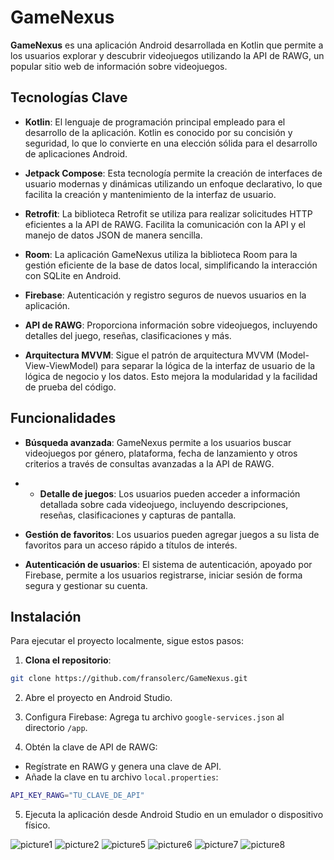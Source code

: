 # GameNexus

**GameNexus** es una aplicación Android desarrollada en Kotlin que permite a los usuarios explorar y descubrir videojuegos utilizando la API de RAWG, un popular sitio web de información sobre videojuegos.

## Tecnologías Clave

- **Kotlin**: El lenguaje de programación principal empleado para el desarrollo de la aplicación. Kotlin es conocido por su concisión y seguridad, lo que lo convierte en una elección sólida para el desarrollo de aplicaciones Android.
  
- **Jetpack Compose**: Esta tecnología permite la creación de interfaces de usuario modernas y dinámicas utilizando un enfoque declarativo, lo que facilita la creación y mantenimiento de la interfaz de usuario.
  
- **Retrofit**: La biblioteca Retrofit se utiliza para realizar solicitudes HTTP eficientes a la API de RAWG. Facilita la comunicación con la API y el manejo de datos JSON de manera sencilla.
  
- **Room**: La aplicación GameNexus utiliza la biblioteca Room para la gestión eficiente de la base de datos local, simplificando la interacción con SQLite en Android.
  
- **Firebase**: Autenticación y registro seguros de nuevos usuarios en la aplicación.
  
- **API de RAWG**: Proporciona información sobre videojuegos, incluyendo detalles del juego, reseñas, clasificaciones y más.
  
- **Arquitectura MVVM**: Sigue el patrón de arquitectura MVVM (Model-View-ViewModel) para separar la lógica de la interfaz de usuario de la lógica de negocio y los datos. Esto mejora la modularidad y la facilidad de prueba del código.

## Funcionalidades

- **Búsqueda avanzada**: GameNexus permite a los usuarios buscar videojuegos por género, plataforma, fecha de lanzamiento y otros criterios a través de consultas avanzadas a la API de RAWG.

- - **Detalle de juegos**: Los usuarios pueden acceder a información detallada sobre cada videojuego, incluyendo descripciones, reseñas, clasificaciones y capturas de pantalla.
  
- **Gestión de favoritos**: Los usuarios pueden agregar juegos a su lista de favoritos para un acceso rápido a títulos de interés.
  
- **Autenticación de usuarios**: El sistema de autenticación, apoyado por Firebase, permite a los usuarios registrarse, iniciar sesión de forma segura y gestionar su cuenta.

## Instalación

Para ejecutar el proyecto localmente, sigue estos pasos:

1. **Clona el repositorio**:
```bash
git clone https://github.com/fransolerc/GameNexus.git
```

2. Abre el proyecto en Android Studio.

3. Configura Firebase: Agrega tu archivo `google-services.json` al directorio `/app`.

4. Obtén la clave de API de RAWG:

- Regístrate en RAWG y genera una clave de API.
- Añade la clave en tu archivo `local.properties`:
```bash
API_KEY_RAWG="TU_CLAVE_DE_API"
```
5. Ejecuta la aplicación desde Android Studio en un emulador o dispositivo físico.


![picture1](pictures/1.png)
![picture2](pictures/2.png)
![picture5](pictures/5.png)
![picture6](pictures/6.png)
![picture7](pictures/7.png)
![picture8](pictures/8.png)
